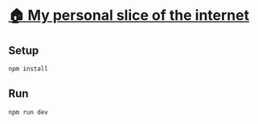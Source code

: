 # [🏠 My personal slice of the internet](https://macalu.so)

## Setup

```bash
npm install
```

## Run

```bash
npm run dev
```
